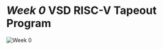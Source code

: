 # *Week 0* VSD RISC-V Tapeout Program

![Week 0](https://img.shields.io/badge/Installation%20of%20Tools-blue?link=https%3A%2F%2Fwww.vlsisystemdesign.com%2Fsoc-labs%2F)


